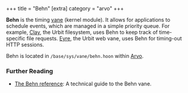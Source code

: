 +++
title = "Behn"
[extra]
category = "arvo"
+++

**Behn** is the timing [vane](/reference/glossary/vane) (kernel module).
It allows for applications to schedule events, which are managed in a simple
priority queue. For example, [Clay](/reference/glossary/clay), the Urbit
filesystem, uses Behn to keep track of time-specific file requests.
[Eyre](/reference/glossary/eyre), the Urbit web vane, uses Behn for timing-out
HTTP sessions.

Behn is located in `/base/sys/vane/behn.hoon` within [Arvo](/reference/glossary/arvo).

### Further Reading

- [The Behn reference](/reference/arvo/behn/behn): A technical guide to the Behn vane.
